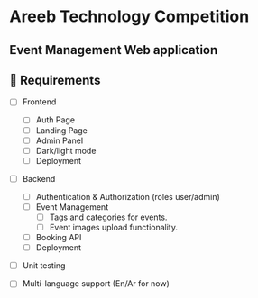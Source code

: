 # Areeb Technology Competition 

## Event Management Web application

##  📍 Requirements

- [ ] Frontend
  - [ ] Auth Page
  - [ ] Landing Page
  - [ ] Admin Panel
  - [ ] Dark/light mode
  - [ ] Deployment
- [ ] Backend
  - [ ] Authentication & Authorization (roles user/admin)
  - [ ] Event Management
    - [ ] Tags and categories for events.
    - [ ] Event images upload functionality.
  - [ ] Booking API
  - [ ] Deployment

- [ ] Unit testing
- [ ] Multi-language support (En/Ar for now)



